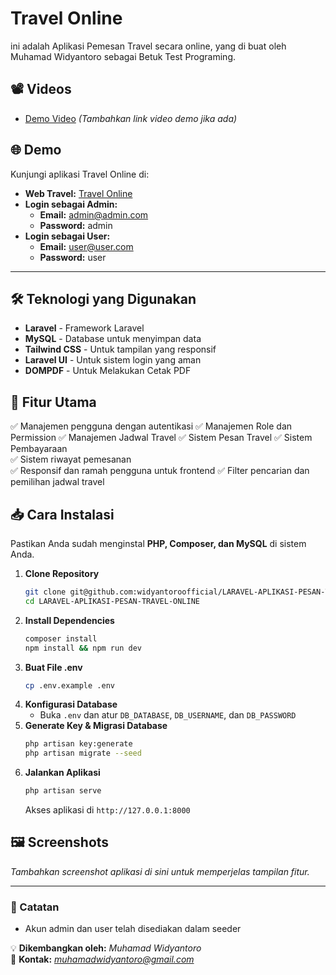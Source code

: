 # Travel Online

ini adalah Aplikasi Pemesan Travel secara online, yang di buat oleh Muhamad Widyantoro sebagai Betuk Test Programing.

## 📽 Videos

-   [Demo Video](#) _(Tambahkan link video demo jika ada)_

## 🌐 Demo

Kunjungi aplikasi Travel Online di:

-   **Web Travel:** [Travel Online](https://travel-online.latihanserver.my.id)
-   **Login sebagai Admin:**
    -   **Email:** admin@admin.com
    -   **Password:** admin
-   **Login sebagai User:**
    -   **Email:** user@user.com
    -   **Password:** user

---

## 🛠 Teknologi yang Digunakan

-   **Laravel** - Framework Laravel
-   **MySQL** - Database untuk menyimpan data
-   **Tailwind CSS** - Untuk tampilan yang responsif
-   **Laravel UI** - Untuk sistem login yang aman
-   **DOMPDF** - Untuk Melakukan Cetak PDF

## 🚀 Fitur Utama

✅ Manajemen pengguna dengan autentikasi
✅ Manajemen Role dan Permission
✅ Manajemen Jadwal Travel
✅ Sistem Pesan Travel
✅ Sistem Pembayaraan  
✅ Sistem riwayat pemesanan  
✅ Responsif dan ramah pengguna untuk frontend
✅ Filter pencarian dan pemilihan jadwal travel

## 📥 Cara Instalasi

Pastikan Anda sudah menginstal **PHP, Composer, dan MySQL** di sistem Anda.

1. **Clone Repository**
    ```bash
    git clone git@github.com:widyantoroofficial/LARAVEL-APLIKASI-PESAN-TRAVEL-ONLINE.git
    cd LARAVEL-APLIKASI-PESAN-TRAVEL-ONLINE
    ```
2. **Install Dependencies**
    ```bash
    composer install
    npm install && npm run dev
    ```
3. **Buat File .env**
    ```bash
    cp .env.example .env
    ```
4. **Konfigurasi Database**
    - Buka `.env` dan atur `DB_DATABASE`, `DB_USERNAME`, dan `DB_PASSWORD`
5. **Generate Key & Migrasi Database**
    ```bash
    php artisan key:generate
    php artisan migrate --seed
    ```
6. **Jalankan Aplikasi**
    ```bash
    php artisan serve
    ```
    Akses aplikasi di `http://127.0.0.1:8000`

## 🖼 Screenshots

_Tambahkan screenshot aplikasi di sini untuk memperjelas tampilan fitur._

---

### 📌 Catatan

-   Akun admin dan user telah disediakan dalam seeder

💡 **Dikembangkan oleh:** _Muhamad Widyantoro_  
📧 **Kontak:** *muhamadwidyantoro@gmail.com*
